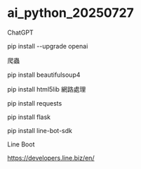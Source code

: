 # ai_python_20250727

ChatGPT

pip install --upgrade openai

爬蟲

pip  install beautifulsoup4

pip  install html5lib
網路處理

pip install requests

pip install flask

pip install line-bot-sdk

Line Boot

https://developers.line.biz/en/
